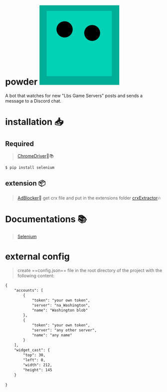 # powder ![icon](https://raw.githubusercontent.com/FallingObject/powder/master/logo.png)
A bot that watches for new "Lbs Game Servers" posts and sends a message to a Discord chat.



# installation 📥

## Required
> [ChromeDriver](https://chromedriver.chromium.org/downloads)🚗📚

```
$ pip install selenium
```

## extension 📦
> [AdBlocker](https://chrome.google.com/webstore/detail/adblock-plus-free-ad-bloc/cfhdojbkjhnklbpkdaibdccddilifddb)🚫 get crx file and put in the extensions folder [crxExtractor](https://standaloneinstaller.com/online-tools/crx-downloader)🔥

# Documentations 📚

> [Selenium](https://selenium-python.readthedocs.io/installation.html)


# external config
> create ==config.json== file in the root directory of the project with the following content:
```
{
    "accounts": [
        {
            "token": "your own token",
            "server": "na_Washington",
            "name": "Washington blob"
        },
        {
            "token": "your own token",
            "server": "any other server",
            "name": "any name"
        }
    ],
    "widget_cast": {
        "top": 30,
        "left": 0,
        "width": 212,
        "height": 145
    }

}
```
